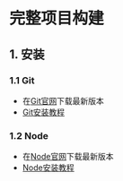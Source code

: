 # 完整项目构建
## 1. 安装
### 1.1 Git
- 在[Git官网](https:://git-scm.com)下载最新版本
- [Git安装教程](https:://git-scm.com/book/zh/v2/起步-安装-Git)
### 1.2 Node
- 在[Node官网](https:://nodejs.org/en/)下载最新版本
- [Node安装教程](http:://www.runoob.com/nodejs/nodejs-install-setup.html)

